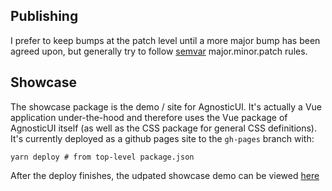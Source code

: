 ## Publishing

I prefer to keep bumps at the patch level until a more major bump has been agreed upon, but generally try to follow [semvar](https://semver.org/#summary) major.minor.patch rules.

## Showcase

The showcase package is the demo / site for AgnosticUI. It's actually a Vue application under-the-hood and therefore uses the Vue package of AgnosticUI itself (as well as the CSS package for general CSS definitions). It's currently deployed as a github pages site to the `gh-pages` branch with:

```shell
yarn deploy # from top-level package.json
```

After the deploy finishes, the udpated showcase demo can be viewed [here](https://agnosticui.github.io/agnosticui/)

